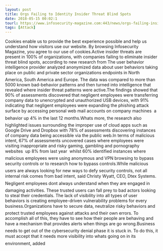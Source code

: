 ```yaml
---
layout: post
title: Orgs Failing to Identity Insider Threat Blind Spots
date: 2018-05-15 00:02:1
tourl: https://www.infosecurity-magazine.com:443/news/orgs-failing-insider-threat/
tags: [Attack]
---
```

Cookies enable us to provide the best experience possible and help us understand how visitors use our website. By browsing Infosecurity Magazine, you agree to our use of cookies.Active insider threats are present in 100% of organizations, with companies failing to eliminate insider threat blind spots, according to new research from The user behavior intelligence provider analyzed anonymized data about user behaviors taking place on public and private sector organizations endpoints in North America, South America and Europe. The data was compared to more than 5000 known bad-behavior patterns and then turned into intelligence that revealed where insider threat patterns were active.The findings showed that 90% of assessments discovered that negligent employees were transferring company data to unencrypted and unauthorized USB devices, with 91% indicating that negligent employees were expanding the phishing attack surface by accessing personal web mail accounts on company machines  a behavior up 4% in the last 12 months.Whats more, the research also highlighted issues surrounding the improper use of cloud apps such as Google Drive and Dropbox with 78% of assessments discovering instances of company data being accessible via the public web.In terms of malicious intent, 67% of assessments uncovered cases where employees were visiting inappropriate and risky gaming, gambling and pornography websites  up 8% from last year  whilst 60% identified instances where malicious employees were using anonymous and VPN browsing to bypass security controls or to research how to bypass controls.While malicious users are always looking for new ways to defy security controls, not all internal risk comes from bad intent, said Christy Wyatt, CEO, Dtex Systems. Negligent employees dont always understand when they are engaged in damaging activities. These trusted users can fall prey to bad actors looking to steal their credentials. The lack of visibility into all types of user behaviors is creating employee-driven vulnerability problems for every business.Organizations have to secure data, neutralize risky behaviors and protect trusted employees against attacks and their own errors. To accomplish all of this, they have to see how their people are behaving and have a mechanism that provides alerts when things are go wrong.Business needs to get out of the cybersecurity denial phase it is stuck in. To do this, it must accept that it needs more visibility into whats going on in its environment, added 